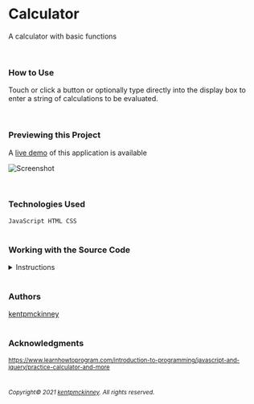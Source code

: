 
# Calculator

A calculator with basic functions

<br/>

### How to Use
Touch or click a button or optionally type directly into the display box to enter a string of calculations to be evaluated.

<br/>

### Previewing this Project
A [live demo](https://kentpmckinney.github.io/epi-calculator) of this application is available

![Screenshot](http://kentpmckinney.github.io/epi-calculator/epi-calculator.gif)

<br/>

### Technologies Used

<code>JavaScript
HTML
CSS</code>
<br/>
<br/>

### Working with the Source Code

<details markdown="1">
<summary>Instructions</summary>

<br/>
The following are suggestions to help set up a development environment for this project. The actual steps needed may differ slightly depending on the operating system and other factors.
<br/>

### Prerequisites

The following software must be installed and properly configured on the target machine. 



* Git (recommended)
* An updated web browser (Internet Explorer may not be compatible)
<br/>

### Setting up a Development Environment

The following steps are meant to be a quick way to get the project up and running.

1. Download a copy of the source code from: [https://github.com/kentpmckinney/epi-calculator](https://github.com/kentpmckinney/epi-calculator) or clone using the repository link: <code>https://github.com/kentpmckinney/epi-calculator.git</code>
1. Launch a new tab in a web browser
1. Select to open a file location and navigate to the folder location of the source files
1. Choose the file <code>index.html</code>
<br/>



### Deployment<br>
The files provided are ready to be deployed directly to a web server.

</details>

<br/>

### Authors

[kentpmckinney](https://github.com/kentpmckinney)
<br/>
<br/>

### Acknowledgments

<sub markdown="1">https://www.learnhowtoprogram.com/introduction-to-programming/javascript-and-jquery/practice-calculator-and-more</sub>
<br/>
<br/>

###### <sub markdown="1">Copyright&copy; 2021 [kentpmckinney](https://github.com/kentpmckinney). All rights reserved.</sub>